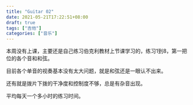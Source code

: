 ```yaml
---
title: "Guitar 02"
date: 2021-05-21T17:22:51+08:00
draft: true
tags: ["吉他"]
categories: ["音乐"]
---
```


本周没有上课，主要还是自己练习伯克利教材上节课学习的，练习1到8，第一把位的各个音和和弦。

目前各个单音的视奏基本没有太大问题，就是和弦还是一眼认不出来。

还有就是拨片下拨的干净度和控制度不够，总是有杂音出现。

平均每天一个多小时的练习时间。
